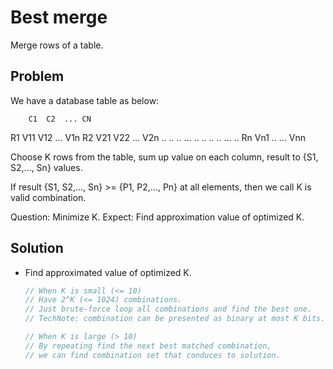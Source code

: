 # Best merge

Merge rows of a table.


## Problem

We have a database table as below:

		C1  C2  ... CN
R1 V11  V12 ... V1n
R2 V21  V22 ... V2n
.. ..   ..  ... ..
.. ..   ..  ... ..
Rn Vn1  ..  ... Vnn

Choose K rows from the table, sum up value on each column, result to {S1, S2,..., Sn} values.

If result {S1, S2,..., Sn} >= {P1, P2,..., Pn} at all elements, then we call K is valid combination.

Question: Minimize K.
Expect: Find approximation value of optimized K.


## Solution

- Find approximated value of optimized K.

	```js
	// When K is small (<= 10)
	// Have 2^K (<= 1024) combinations.
	// Just brute-force loop all combinations and find the best one.
	// TechNote: combination can be presented as binary at most K bits.

	// When K is large (> 10)
	// By repeating find the next best matched combination,
	// we can find combination set that conduces to solution.
	```
